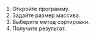 1.	Откройте программу.
2.	Задайте размер массива.
3. 	Выберите метод сортировки.
4.	Получите результат.